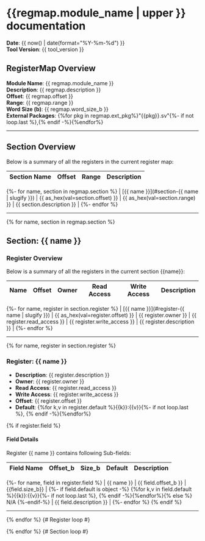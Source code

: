 # {{regmap.module_name | upper }} documentation
**Date**: {{ now() | date(format="%Y-%m-%d") }}  
**Tool Version**: {{ tool_version }}  

## RegisterMap Overview

**Module Name**: {{ regmap.module_name }}  
**Description**: {{ regmap.description }}  
**Offset**: {{ regmap.offset }}  
**Range**: {{ regmap.range }}  
**Word Size (b)**: {{ regmap.word_size_b }}  
**External Packages**: {%for pkg in regmap.ext_pkg%}"{{pkg}}.sv"{%- if not loop.last %},{% endif -%}{%endfor%}


---

## Section Overview

Below is a summary of all the registers in the current register map:

| Section Name | Offset | Range | Description |
|-------------:|:------:|:-----:|:------------|
{%- for name, section in regmap.section %}
| [{{ name }}](#section-{{ name | slugify }}) | {{ as_hex(val=section.offset) }} | {{ as_hex(val=section.range) }} | {{ section.description }} |
{%- endfor %}


---

{% for name, section in regmap.section %}
## Section: {{ name }}

### Register Overview

Below is a summary of all the registers in the current section {{name}}:

| Name             | Offset | Owner    | Read Access | Write Access | Description |
|-----------------:|:------:|:--------:|:-----------:|:------------:|:------------|
{%- for name, register in section.register %}
| [{{ name }}](#register-{{ name | slugify }}) | {{ as_hex(val=register.offset) }} | {{ register.owner }} | {{ register.read_access }} | {{ register.write_access }} |  {{ register.description }} |
{%- endfor %}


---

{% for name, register in section.register %}
### Register: {{ name }}

- **Description**: {{ register.description }}
- **Owner**: {{ register.owner }}
- **Read Access**: {{ register.read_access }}
- **Write Access**: {{ register.write_access }}
- **Offset**: {{ register.offset }}
- **Default**: {%for k,v in register.default %}{{k}}:{{v}}{%- if not loop.last %}, {% endif -%}{%endfor%} 

{% if register.field %}
#### Field Details

Register {{ name }} contains following Sub-fields:

| Field Name | Offset_b | Size_b | Default      | Description   |
|-----------:|:--------:|:------:|:------------:|:--------------|
{%- for name, field in register.field %}
| {{ name }}      | {{ field.offset_b }} | {{field.size_b}} | {%- if field.default is object -%} {%for k,v in field.default %}{{k}}:{{v}}{%- if not loop.last %}, {% endif -%}{%endfor%}{% else %} N/A {%-endif-%} | {{ field.description }} |
{%- endfor %}
{% endif %}


---

{% endfor %} {# Register loop #}

{% endfor %} {# Section loop #}
